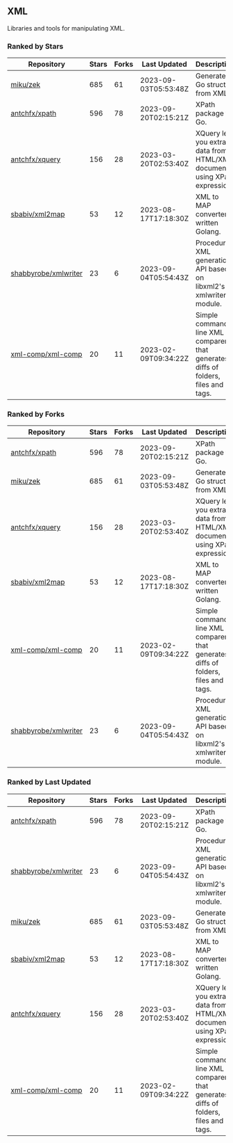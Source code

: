## XML

Libraries and tools for manipulating XML.

### Ranked by Stars

| Repository | Stars | Forks | Last Updated | Description | 
|------------|-------|-------|--------------|-------------|
| [miku/zek](https://github.com/miku/zek) | 685 | 61 | 2023-09-03T05:53:48Z |  Generate a Go struct from XML. |
| [antchfx/xpath](https://github.com/antchfx/xpath) | 596 | 78 | 2023-09-20T02:15:21Z |  XPath package for Go. |
| [antchfx/xquery](https://github.com/antchfx/xquery) | 156 | 28 | 2023-03-20T02:53:40Z |  XQuery lets you extract data from HTML/XML documents using XPath expression. |
| [sbabiv/xml2map](https://github.com/sbabiv/xml2map) | 53 | 12 | 2023-08-17T17:18:30Z |  XML to MAP converter written Golang. |
| [shabbyrobe/xmlwriter](https://github.com/shabbyrobe/xmlwriter) | 23 | 6 | 2023-09-04T05:54:43Z |  Procedural XML generation API based on libxml2's xmlwriter module. |
| [xml-comp/xml-comp](https://github.com/xml-comp/xml-comp) | 20 | 11 | 2023-02-09T09:34:22Z |  Simple command line XML comparer that generates diffs of folders, files and tags. |

### Ranked by Forks

| Repository | Stars | Forks | Last Updated | Description | 
|------------|-------|-------|--------------|-------------|
| [antchfx/xpath](https://github.com/antchfx/xpath) | 596 | 78 | 2023-09-20T02:15:21Z |  XPath package for Go. |
| [miku/zek](https://github.com/miku/zek) | 685 | 61 | 2023-09-03T05:53:48Z |  Generate a Go struct from XML. |
| [antchfx/xquery](https://github.com/antchfx/xquery) | 156 | 28 | 2023-03-20T02:53:40Z |  XQuery lets you extract data from HTML/XML documents using XPath expression. |
| [sbabiv/xml2map](https://github.com/sbabiv/xml2map) | 53 | 12 | 2023-08-17T17:18:30Z |  XML to MAP converter written Golang. |
| [xml-comp/xml-comp](https://github.com/xml-comp/xml-comp) | 20 | 11 | 2023-02-09T09:34:22Z |  Simple command line XML comparer that generates diffs of folders, files and tags. |
| [shabbyrobe/xmlwriter](https://github.com/shabbyrobe/xmlwriter) | 23 | 6 | 2023-09-04T05:54:43Z |  Procedural XML generation API based on libxml2's xmlwriter module. |

### Ranked by Last Updated

| Repository | Stars | Forks | Last Updated | Description | 
|------------|-------|-------|--------------|-------------|
| [antchfx/xpath](https://github.com/antchfx/xpath) | 596 | 78 | 2023-09-20T02:15:21Z |  XPath package for Go. |
| [shabbyrobe/xmlwriter](https://github.com/shabbyrobe/xmlwriter) | 23 | 6 | 2023-09-04T05:54:43Z |  Procedural XML generation API based on libxml2's xmlwriter module. |
| [miku/zek](https://github.com/miku/zek) | 685 | 61 | 2023-09-03T05:53:48Z |  Generate a Go struct from XML. |
| [sbabiv/xml2map](https://github.com/sbabiv/xml2map) | 53 | 12 | 2023-08-17T17:18:30Z |  XML to MAP converter written Golang. |
| [antchfx/xquery](https://github.com/antchfx/xquery) | 156 | 28 | 2023-03-20T02:53:40Z |  XQuery lets you extract data from HTML/XML documents using XPath expression. |
| [xml-comp/xml-comp](https://github.com/xml-comp/xml-comp) | 20 | 11 | 2023-02-09T09:34:22Z |  Simple command line XML comparer that generates diffs of folders, files and tags. |

